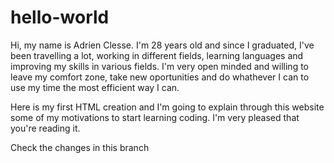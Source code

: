 # hello-world

Hi, my name is Adrien Clesse. I'm 28 years old and since I graduated, I've been travelling a lot, working in different fields, learning languages and improving my skills in various fields. I'm very open minded and willing to leave my comfort zone, take new oportunities and do whathever I can to use my time the most efficient way I can.

Here is my first HTML creation and I'm going to explain through this website some of my motivations to start learning coding. I'm very pleased that you're reading it.

Check the changes in this branch
